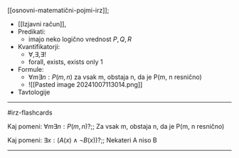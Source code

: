 [[osnovni-matematični-pojmi-irz]];

- [[Izjavni račun]],
- Predikati:
	- imajo neko logično vrednost $P, Q, R$
- Kvantifikatorji:
	- $\forall, \exists, \exists!$
	- forall, exists, exists only 1
- Formule:
	- $\forall m \exists n: P(m, n)$ za vsak m, obstaja n, da je P(m, n resnično)
	- ![[Pasted image 20241007113014.png]]
- Tavtologije

---

#irz-flashcards

Kaj pomeni: $\forall m \exists n: P(m, n)$?;; Za vsak m, obstaja n, da je P(m, n resnično)
<!--SR:!2024-10-26,11,270-->
Kaj pomeni: $\exists x : (A(x) \land \neg B(x))$?;; Nekateri A niso B
<!--SR:!2024-10-26,11,270-->


---

